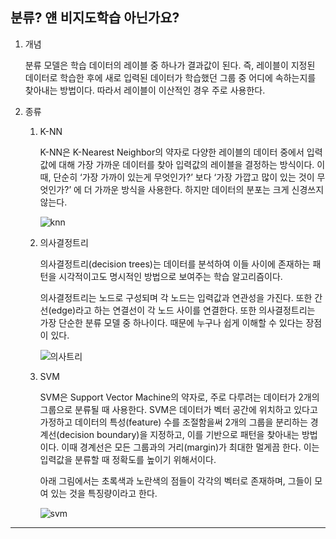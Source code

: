 ## 분류? 얜 비지도학습 아닌가요?

1. 개념

   분류 모델은 학습 데이터의 레이블 중 하나가 결과값이 된다. 즉, 레이블이 지정된 데이터로 학습한 후에 새로 입력된 데이터가 학습했던 그룹 중 어디에 속하는지를 찾아내는 방법이다. 따라서 레이블이 이산적인 경우 주로 사용한다.

2. 종류

   1. K-NN

      K-NN은 K-Nearest Neighbor의 약자로 다양한 레이블의 데이터 중에서 입력값에 대해 가장 가까운 데이터를 찾아 입력값의 레이블을 결정하는 방식이다. 이때, 단순히 ‘가장 가까이 있는게 무엇인가?’ 보다 ‘가장 가깝고 많이 있는 것이 무엇인가?’ 에 더 가까운 방식을 사용한다. 하지만 데이터의 분포는 크게 신경쓰지 않는다.

      ![knn](https://github.com/user-attachments/assets/42ceb22f-60a5-45da-8a2b-f0055d82f078)

   2. 의사결정트리

      의사결정트리(decision trees)는 데이터를 분석하여 이들 사이에 존재하는 패턴을 시각적이고도 명시적인 방법으로 보여주는 학습 알고리즘이다.

      의사결정트리는 노드로 구성되며 각 노드는 입력값과 연관성을 가진다. 또한 간선(edge)라고 하는 연결선이 각 노드 사이를 연결한다. 또한 의사결정트리는 가장 단순한 분류 모델 중 하나이다. 때문에 누구나 쉽게 이해할 수 있다는 장점이 있다.

      ![의사트리](https://github.com/user-attachments/assets/784ebbc6-5f65-4a82-a1ae-35387fdd4e82)

   3. SVM

      SVM은 Support Vector Machine의 약자로, 주로 다루려는 데이터가 2개의 그룹으로 분류될 때 사용한다. SVM은 데이터가 벡터 공간에 위치하고 있다고 가정하고 데이터의 특성(feature) 수를 조절함을써 2개의 그룹을 분리하는 경계선(decision boundary)을 지정하고, 이를 기반으로 패턴을 찾아내는 방법이다. 이때 경계선은 모든 그룹과의 거리(margin)가 최대한 멀게끔 한다. 이는 입력값을 분류할 때 정확도를 높이기 위해서이다.

      아래 그림에서는 초록색과 노란색의 점들이 각각의 벡터로 존재하며, 그들이 모여 있는 것을 특징량이라고 한다.

      ![svm](https://github.com/user-attachments/assets/5cb9c9dd-2fe1-4119-b942-be6425afe8b5)

---
